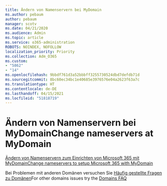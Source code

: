 ```yaml
---
title: Ändern von Namenservern bei MyDomain
ms.author: pebaum
author: pebaum
manager: scotv
ms.date: 04/21/2020
ms.audience: Admin
ms.topic: article
ms.service: o365-administration
ROBOTS: NOINDEX, NOFOLLOW
localization_priority: Priority
ms.collection: Adm_O365
ms.custom:
- "5862"
- "14"
ms.openlocfilehash: 9bbdf761d3a52bbbff3255730524dbd7defdb71d
ms.sourcegitcommit: 8bc60ec34bc1e40685e3976576e04a2623f63a7c
ms.translationtype: HT
ms.contentlocale: de-DE
ms.lasthandoff: 04/15/2021
ms.locfileid: "51818719"
---
```

# <a name="change-nameservers-at-mydomain"></a><span data-ttu-id="28f53-102">Ändern von Namenservern bei MyDomain</span><span class="sxs-lookup"><span data-stu-id="28f53-102">Change nameservers at MyDomain</span></span>

[<span data-ttu-id="28f53-103">Ändern von Namenservern zum Einrichten von Microsoft 365 mit MyDomain</span><span class="sxs-lookup"><span data-stu-id="28f53-103">Change nameservers to setup Microsoft 365 with MyDomain</span></span>](https://docs.microsoft.com/microsoft-365/admin/dns/change-nameservers-at-mydomain?view=o365-worldwide)

<span data-ttu-id="28f53-104">Bei Problemen mit anderen Domänen versuchen Sie [Häufig gestellte Fragen zu Domänen](https://docs.microsoft.com/microsoft-365/admin/setup/domains-faq?view=o365-worldwide)</span><span class="sxs-lookup"><span data-stu-id="28f53-104">For other domains issues try the [Domains FAQ](https://docs.microsoft.com/microsoft-365/admin/setup/domains-faq?view=o365-worldwide)</span></span>